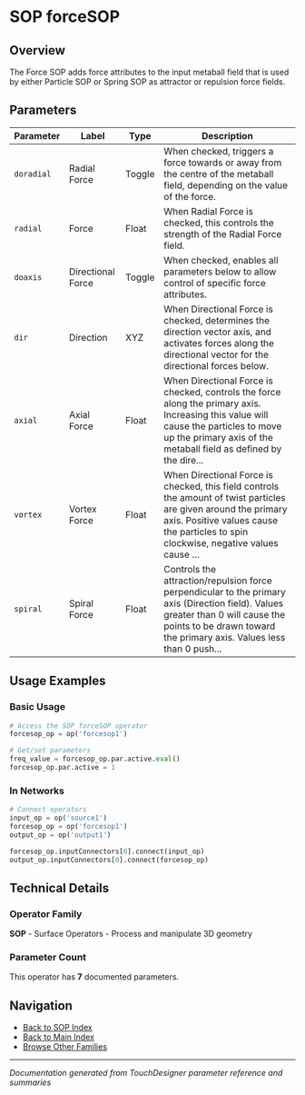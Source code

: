 # SOP forceSOP

## Overview

The Force SOP adds force attributes to the input metaball field that is used by either Particle SOP or Spring SOP as attractor or repulsion force fields.

## Parameters

| Parameter | Label | Type | Description |
|-----------|-------|------|-------------|
| `doradial` | Radial Force | Toggle | When checked, triggers a force towards or away from the centre of the metaball field, depending on the value of the force. |
| `radial` | Force | Float | When Radial Force is checked, this controls the strength of the Radial Force field. |
| `doaxis` | Directional Force | Toggle | When checked, enables all parameters below to allow control of specific force attributes. |
| `dir` | Direction | XYZ | When Directional Force is checked, determines the direction vector axis, and activates forces along the directional vector for the directional forces below. |
| `axial` | Axial Force | Float | When Directional Force is checked, controls the force along the primary axis. Increasing this value will cause the particles to move up the primary axis of the metaball field as defined by the dire... |
| `vortex` | Vortex Force | Float | When Directional Force is checked, this field controls the amount of twist particles are given around the primary axis. Positive values cause the particles to spin clockwise, negative values cause ... |
| `spiral` | Spiral Force | Float | Controls the attraction/repulsion force perpendicular to the primary axis (Direction field). Values greater than 0 will cause the points to be drawn toward the primary axis. Values less than 0 push... |

## Usage Examples

### Basic Usage

```python
# Access the SOP forceSOP operator
forcesop_op = op('forcesop1')

# Get/set parameters
freq_value = forcesop_op.par.active.eval()
forcesop_op.par.active = 1
```

### In Networks

```python
# Connect operators
input_op = op('source1')
forcesop_op = op('forcesop1')
output_op = op('output1')

forcesop_op.inputConnectors[0].connect(input_op)
output_op.inputConnectors[0].connect(forcesop_op)
```

## Technical Details

### Operator Family

**SOP** - Surface Operators - Process and manipulate 3D geometry

### Parameter Count

This operator has **7** documented parameters.

## Navigation

- [Back to SOP Index](../SOP/SOP_INDEX.md)
- [Back to Main Index](../OPERATORS_INDEX.md)
- [Browse Other Families](../OPERATORS_INDEX.md#quick-navigation)

---
*Documentation generated from TouchDesigner parameter reference and summaries*
